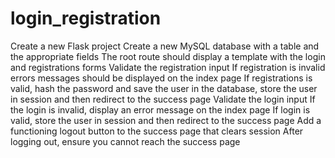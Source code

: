 # login_registration
Create a new Flask project
Create a new MySQL database with a table and the appropriate fields
The root route should display a template with the login and registrations forms
Validate the registration input
If registration is invalid errors messages should be displayed on the index page
If registrations is valid, hash the password and save the user in the database, store the user in session and then redirect to the success page
Validate the login input
If the login is invalid, display an error message on the index page
If login is valid, store the user in session and then redirect to the success page
Add a functioning logout button to the success page that clears session
After logging out, ensure you cannot reach the success page
